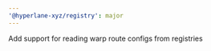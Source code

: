 ```yaml
---
'@hyperlane-xyz/registry': major
---
```


Add support for reading warp route configs from registries
